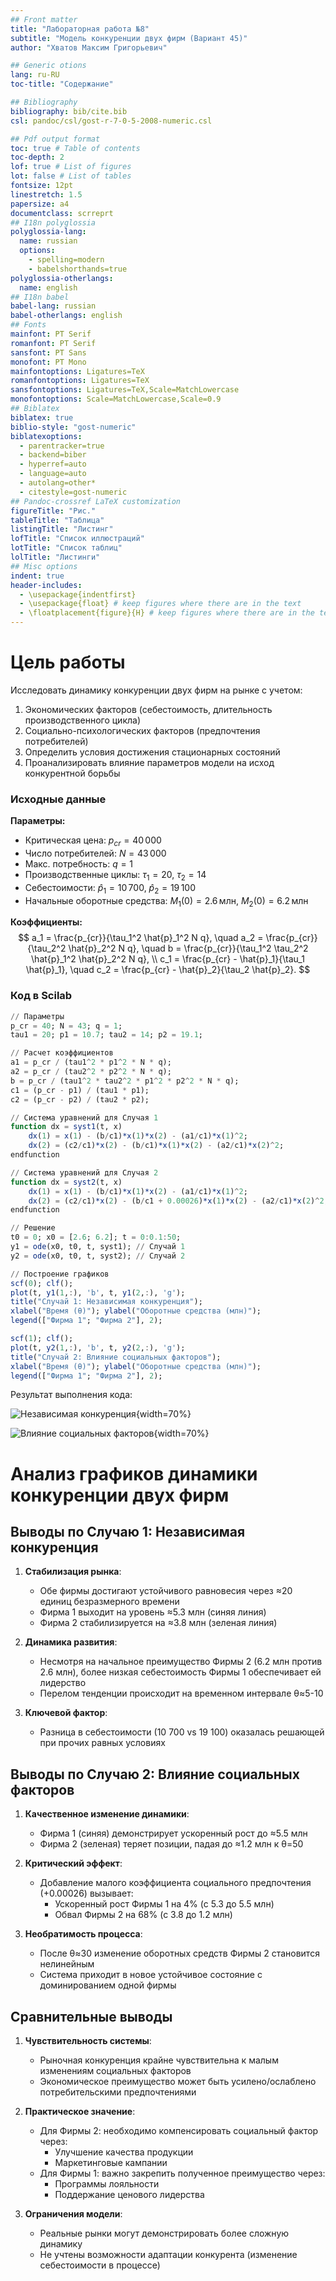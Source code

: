 ```yaml
---
## Front matter
title: "Лабораторная работа №8"
subtitle: "Модель конкуренции двух фирм (Вариант 45)"
author: "Хватов Максим Григорьевич"

## Generic otions
lang: ru-RU
toc-title: "Содержание"

## Bibliography
bibliography: bib/cite.bib
csl: pandoc/csl/gost-r-7-0-5-2008-numeric.csl

## Pdf output format
toc: true # Table of contents
toc-depth: 2
lof: true # List of figures
lot: false # List of tables
fontsize: 12pt
linestretch: 1.5
papersize: a4
documentclass: scrreprt
## I18n polyglossia
polyglossia-lang:
  name: russian
  options:
	- spelling=modern
	- babelshorthands=true
polyglossia-otherlangs:
  name: english
## I18n babel
babel-lang: russian
babel-otherlangs: english
## Fonts
mainfont: PT Serif
romanfont: PT Serif
sansfont: PT Sans
monofont: PT Mono
mainfontoptions: Ligatures=TeX
romanfontoptions: Ligatures=TeX
sansfontoptions: Ligatures=TeX,Scale=MatchLowercase
monofontoptions: Scale=MatchLowercase,Scale=0.9
## Biblatex
biblatex: true
biblio-style: "gost-numeric"
biblatexoptions:
  - parentracker=true
  - backend=biber
  - hyperref=auto
  - language=auto
  - autolang=other*
  - citestyle=gost-numeric
## Pandoc-crossref LaTeX customization
figureTitle: "Рис."
tableTitle: "Таблица"
listingTitle: "Листинг"
lofTitle: "Список иллюстраций"
lotTitle: "Список таблиц"
lolTitle: "Листинги"
## Misc options
indent: true
header-includes:
  - \usepackage{indentfirst}
  - \usepackage{float} # keep figures where there are in the text
  - \floatplacement{figure}{H} # keep figures where there are in the text
---
```


# Цель работы  

Исследовать динамику конкуренции двух фирм на рынке с учетом:  
1. Экономических факторов (себестоимость, длительность производственного цикла)  
2. Социально-психологических факторов (предпочтения потребителей)  
3. Определить условия достижения стационарных состояний  
4. Проанализировать влияние параметров модели на исход конкурентной борьбы  

### Исходные данные  
**Параметры:**  
- Критическая цена: $p_{cr} = 40\,000$  
- Число потребителей: $N = 43\,000$  
- Макс. потребность: $q = 1$  
- Производственные циклы: $\tau_1 = 20$, $\tau_2 = 14$  
- Себестоимости: $\hat{p}_1 = 10\,700$, $\hat{p}_2 = 19\,100$  
- Начальные оборотные средства: $M_1(0) = 2.6\, \text{млн}$, $M_2(0) = 6.2\, \text{млн}$  

**Коэффициенты:**  
$$
a_1 = \frac{p_{cr}}{\tau_1^2 \hat{p}_1^2 N q}, \quad 
a_2 = \frac{p_{cr}}{\tau_2^2 \hat{p}_2^2 N q}, \quad 
b = \frac{p_{cr}}{\tau_1^2 \tau_2^2 \hat{p}_1^2 \hat{p}_2^2 N q}, \\
c_1 = \frac{p_{cr} - \hat{p}_1}{\tau_1 \hat{p}_1}, \quad 
c_2 = \frac{p_{cr} - \hat{p}_2}{\tau_2 \hat{p}_2}.
$$

### Код в Scilab  

```julia
// Параметры
p_cr = 40; N = 43; q = 1;
tau1 = 20; p1 = 10.7; tau2 = 14; p2 = 19.1;

// Расчет коэффициентов
a1 = p_cr / (tau1^2 * p1^2 * N * q);
a2 = p_cr / (tau2^2 * p2^2 * N * q);
b = p_cr / (tau1^2 * tau2^2 * p1^2 * p2^2 * N * q);
c1 = (p_cr - p1) / (tau1 * p1);
c2 = (p_cr - p2) / (tau2 * p2);

// Система уравнений для Случая 1
function dx = syst1(t, x)
    dx(1) = x(1) - (b/c1)*x(1)*x(2) - (a1/c1)*x(1)^2;
    dx(2) = (c2/c1)*x(2) - (b/c1)*x(1)*x(2) - (a2/c1)*x(2)^2;
endfunction

// Система уравнений для Случая 2
function dx = syst2(t, x)
    dx(1) = x(1) - (b/c1)*x(1)*x(2) - (a1/c1)*x(1)^2;
    dx(2) = (c2/c1)*x(2) - (b/c1 + 0.00026)*x(1)*x(2) - (a2/c1)*x(2)^2;
endfunction

// Решение
t0 = 0; x0 = [2.6; 6.2]; t = 0:0.1:50;
y1 = ode(x0, t0, t, syst1); // Случай 1
y2 = ode(x0, t0, t, syst2); // Случай 2

// Построение графиков
scf(0); clf();
plot(t, y1(1,:), 'b', t, y1(2,:), 'g'); 
title("Случай 1: Независимая конкуренция");
xlabel("Время (θ)"); ylabel("Оборотные средства (млн)");
legend(["Фирма 1"; "Фирма 2"], 2);

scf(1); clf();
plot(t, y2(1,:), 'b', t, y2(2,:), 'g'); 
title("Случай 2: Влияние социальных факторов");
xlabel("Время (θ)"); ylabel("Оборотные средства (млн)");
legend(["Фирма 1"; "Фирма 2"], 2);
```

Результат выполнения кода:

![Независимая конкуренция](image/1.png){width=70%}

![Влияние социальных факторов](image/2.png){width=70%}

# Анализ графиков динамики конкуренции двух фирм

## Выводы по Случаю 1: Независимая конкуренция
1. **Стабилизация рынка**:
   - Обе фирмы достигают устойчивого равновесия через ≈20 единиц безразмерного времени
   - Фирма 1 выходит на уровень ≈5.3 млн (синяя линия)
   - Фирма 2 стабилизируется на ≈3.8 млн (зеленая линия)

2. **Динамика развития**:
   - Несмотря на начальное преимущество Фирмы 2 (6.2 млн против 2.6 млн), более низкая себестоимость Фирмы 1 обеспечивает ей лидерство
   - Перелом тенденции происходит на временном интервале θ≈5-10

3. **Ключевой фактор**:
   - Разница в себестоимости (10 700 vs 19 100) оказалась решающей при прочих равных условиях

## Выводы по Случаю 2: Влияние социальных факторов
1. **Качественное изменение динамики**:
   - Фирма 1 (синяя) демонстрирует ускоренный рост до ≈5.5 млн
   - Фирма 2 (зеленая) теряет позиции, падая до ≈1.2 млн к θ=50

2. **Критический эффект**:
   - Добавление малого коэффициента социального предпочтения (+0.00026) вызывает:
     - Ускоренный рост Фирмы 1 на 4% (с 5.3 до 5.5 млн)
     - Обвал Фирмы 2 на 68% (с 3.8 до 1.2 млн)

3. **Необратимость процесса**:
   - После θ≈30 изменение оборотных средств Фирмы 2 становится нелинейным
   - Система приходит в новое устойчивое состояние с доминированием одной фирмы

## Сравнительные выводы
1. **Чувствительность системы**:
   - Рыночная конкуренция крайне чувствительна к малым изменениям социальных факторов
   - Экономическое преимущество может быть усилено/ослаблено потребительскими предпочтениями

2. **Практическое значение**:
   - Для Фирмы 2: необходимо компенсировать социальный фактор через:
     - Улучшение качества продукции
     - Маркетинговые кампании
   - Для Фирмы 1: важно закрепить полученное преимущество через:
     - Программы лояльности
     - Поддержание ценового лидерства

3. **Ограничения модели**:
   - Реальные рынки могут демонстрировать более сложную динамику
   - Не учтены возможности адаптации конкурента (изменение себестоимости в процессе)